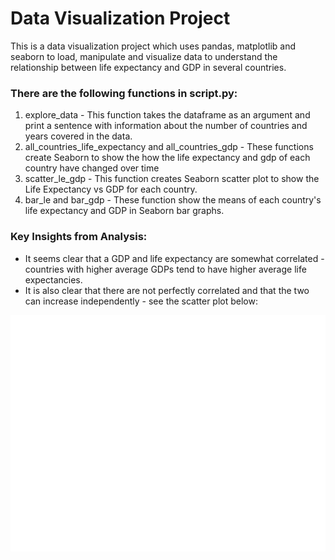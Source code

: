# Data Visualization Project
This is a data visualization project which uses pandas, matplotlib and seaborn to load, manipulate and visualize data to understand the relationship between life expectancy and GDP in several countries. 

### There are the following functions in script.py:
1. explore_data - This function takes the dataframe as an argument and print a sentence with information about the number of countries and years covered in the data.
2. all_countries_life_expectancy and all_countries_gdp - These functions create Seaborn to show the how the life expectancy and gdp of each country have changed over time
3. scatter_le_gdp - This function creates Seaborn scatter plot to show the Life Expectancy vs GDP for each country. 
4. bar_le and bar_gdp - These function show the means of each country's life expectancy and GDP in Seaborn bar graphs. 

### Key Insights from Analysis:
- It seems clear that a GDP and life expectancy are somewhat correlated - countries with higher average GDPs tend to have higher average life expectancies. 
- It is also clear that there are not perfectly correlated and that the two can increase independently - see the scatter plot below:

![Scatter Plot](/scatter.png)
